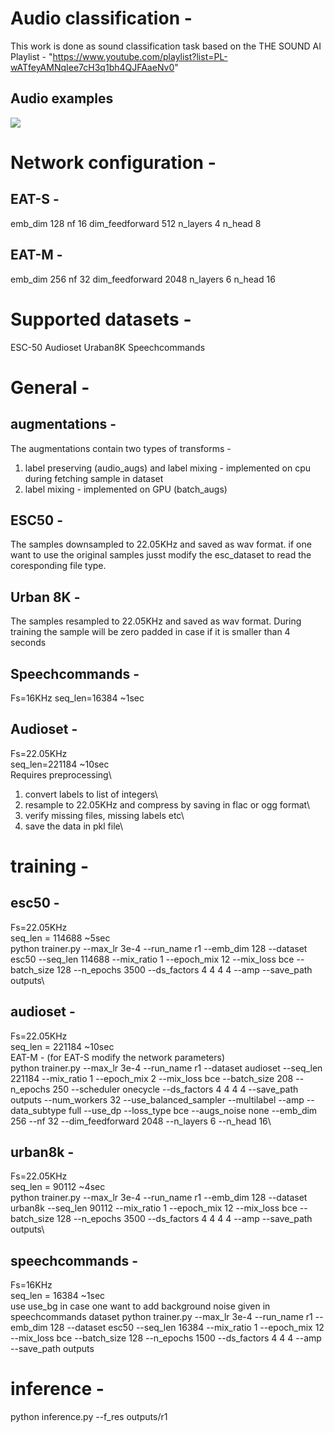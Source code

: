 
# Audio classification - 
This work is done as sound classification task based on the THE SOUND AI Playlist - "https://www.youtube.com/playlist?list=PL-wATfeyAMNqIee7cH3q1bh4QJFAaeNv0"

## Audio examples
<img src="https://github.com/Sayuksh/Audio-Analysis/blob/main/AUDIO SCREENSHOT.png.png">

# Network configuration - 
## EAT-S - 
emb_dim 128
nf 16
dim_feedforward 512
n_layers 4
n_head 8

## EAT-M - 
emb_dim 256
nf 32
dim_feedforward 2048
n_layers 6
n_head 16

# Supported datasets -
ESC-50
Audioset
Uraban8K
Speechcommands

# General -
## augmentations -
The augmentations contain two types of transforms -
1. label preserving (audio_augs) and label mixing - implemented on cpu during fetching sample in dataset
2. label mixing - implemented on GPU (batch_augs)

## ESC50 - 
The samples downsampled to 22.05KHz and saved as wav format. if one want to use the original samples jusst modify the esc_dataset to read the coresponding file type.

## Urban 8K - 
The samples resampled to 22.05KHz and saved as wav format. During training the sample will be zero padded in case if it is smaller than 4 seconds

## Speechcommands - 
Fs=16KHz
seq_len=16384 ~1sec

## Audioset - 
Fs=22.05KHz\
seq_len=221184 ~10sec\
Requires preprocessing\
1. convert labels to list of integers\
2. resample to 22.05KHz and compress by saving in flac or ogg format\
3. verify missing files, missing labels etc\
4. save the data in pkl file\

# training - 
## esc50 - 
Fs=22.05KHz\
seq_len = 114688 ~5sec\
python trainer.py --max_lr 3e-4 --run_name r1 --emb_dim 128  --dataset esc50 --seq_len 114688  --mix_ratio 1 --epoch_mix 12 --mix_loss bce --batch_size 128 --n_epochs 3500 --ds_factors 4 4 4 4 --amp --save_path outputs\

## audioset - 
Fs=22.05KHz\
seq_len = 221184 ~10sec\
EAT-M - (for EAT-S modify the network parameters)\
python trainer.py --max_lr 3e-4 --run_name r1 --dataset audioset --seq_len 221184 --mix_ratio 1 --epoch_mix 2 --mix_loss bce --batch_size 208 --n_epochs 250 --scheduler onecycle --ds_factors 4 4 4 4 --save_path outputs --num_workers 32 --use_balanced_sampler --multilabel --amp --data_subtype full --use_dp --loss_type bce --augs_noise none --emb_dim 256 --nf 32 --dim_feedforward 2048 --n_layers 6 --n_head 16\

## urban8k - 
Fs=22.05KHz\
seq_len = 90112 ~4sec\
python trainer.py --max_lr 3e-4 --run_name r1 --emb_dim 128  --dataset urban8k --seq_len 90112  --mix_ratio 1 --epoch_mix 12 --mix_loss bce --batch_size 128 --n_epochs 3500 --ds_factors 4 4 4 4 --amp --save_path outputs\

## speechcommands - 
Fs=16KHz\
seq_len = 16384 ~1sec\
use use_bg in case one want to add background noise given in speechcommands dataset
python trainer.py --max_lr 3e-4 --run_name r1 --emb_dim 128  --dataset esc50 --seq_len 16384  --mix_ratio 1 --epoch_mix 12 --mix_loss bce --batch_size 128 --n_epochs 1500 --ds_factors 4 4 4 --amp --save_path outputs

# inference - 
python inference.py --f_res outputs/r1
